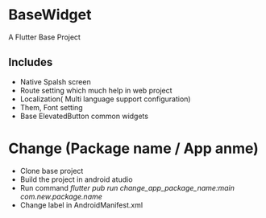 # BaseWidget

A Flutter Base Project

## Includes

- Native Spalsh screen
- Route setting which much help in web project
- Localization( Multi language support configuration)
- Them, Font setting
- Base ElevatedButton common widgets


# Change (Package name / App anme)  

- Clone base project
- Build the project in android atudio
- Run command *flutter pub run change_app_package_name:main com.new.package.name*
- Change label in AndroidManifest.xml

